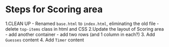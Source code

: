 # Steps for Scoring area

1.CLEAN UP
	- Renamed `base.html` to `index.html`, eliminating the old file
	- delete `top-items` class in html and CSS 
2.Update the layout of Scoring area
	- add another container
	- add two rows (and 1 column in each?)
3. Add `Guesses` content
4. Add `Timer` content